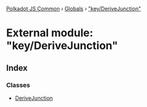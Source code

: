 [Polkadot JS Common](../README.md) › [Globals](../globals.md) › ["key/DeriveJunction"](_key_derivejunction_.md)

# External module: "key/DeriveJunction"

## Index

### Classes

* [DeriveJunction](../classes/_key_derivejunction_.derivejunction.md)
